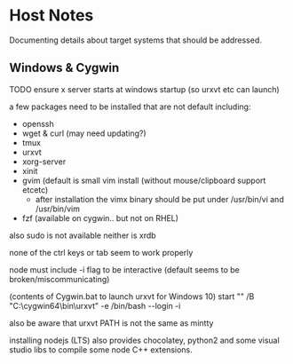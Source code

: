 # Host Notes

Documenting details about target systems that should be addressed.

## Windows & Cygwin

TODO ensure x server starts at windows startup (so urxvt etc can launch)

a few packages need to be installed that are not default including:

  - openssh
  - wget & curl (may need updating?)
  - tmux
  - urxvt
  - xorg-server
  - xinit
  - gvim (default is small vim install (without mouse/clipboard support etcetc)
    - after installation the vimx binary should be put under /usr/bin/vi and /usr/bin/vim
  - fzf (available on cygwin.. but not on RHEL)

also sudo is not available
neither is xrdb

none of the ctrl keys or tab seem to work properly

node must include -i flag to be interactive (default seems to be broken/miscommunicating)

(contents of Cygwin.bat to launch urxvt for Windows 10)
start "" /B "C:\cygwin64\bin\urxvt" -e /bin/bash --login -i

also be aware that urxvt PATH is not the same as mintty

installing nodejs (LTS) also provides chocolatey, python2 and some visual studio libs to compile some node C++ extensions.


